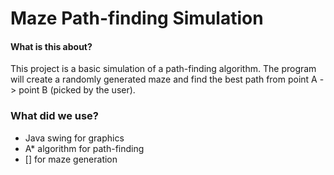 # Maze Path-finding Simulation

#### What is this about?
This project is a basic simulation of a path-finding algorithm.
The program will create a randomly generated maze and find the best path from point A -> point B (picked by the user).

### What did we use?
- Java swing for graphics
- A* algorithm for path-finding
- [] for maze generation
